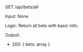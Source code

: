 GET /api/bets/all

Input: None

Logic: Return all bets with basic info.

Output:

- 200: { bets: array }
